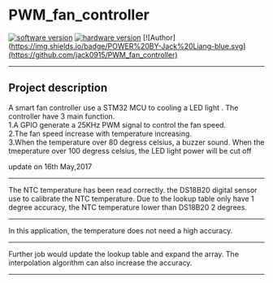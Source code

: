 # PWM_fan_controller
[![software version](https://img.shields.io/badge/software%20-v0.6-green.svg)](https://github.com/jack0915/PWM_fan_controller)
[![hardware version](https://img.shields.io/badge/hardware-v0.0-yellow.svg)](https://github.com/jack0915/PWM_fan_controller)
[![Author](https://img.shields.io/badge/POWER%20BY-Jack%20Liang-blue.svg](https://github.com/jack0915/PWM_fan_controller)
****
## Project description
A smart fan controller use a STM32 MCU to cooling a LED light . The controller have 3 main function.   
1.A GPIO generate a 25KHz PWM signal to control the fan speed.   
2.The fan speed increase with temperature increasing.   
3.When the temperature over 80 degress celsius, a buzzer sound. When the tmeperature over 100 degress celsius, the LED light power will be cut off  

update on 16th May,2017
****
The NTC temperature has been read correctly. the DS18B20 digital sensor use to calibrate the NTC temperature. Due to the lookup table only have 1 degree accuracy, the NTC temperature lower than DS18B20 2 degrees. 
****
In this application, the temperature does not need a high accuracy.
****
Further job would update the lookup table and expand the array. The interpolation algorithm can also increase the accuracy.
****


